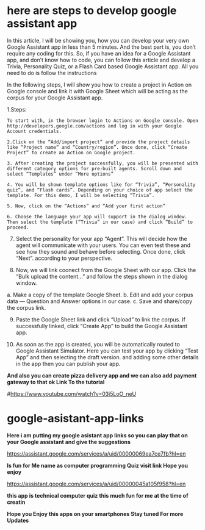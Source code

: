 # here are steps to develop google assistant app

In this article, I will be showing you, how you can develop your very own Google Assistant app in less than 5 minutes. And the best part is, you don’t require any coding for this. So, if you have an idea for a Google Assistant app, and don’t know how to code, you can follow this article and develop a Trivia, Personality Quiz, or a Flash Card based Google Assistant app. All you need to do is follow the instructions

In the following steps, I will show you how to create a project in Action on Google console and link it with Google Sheet which will be acting as the corpus for your Google Assistant app.

1.Steps:

    To start with, in the browser login to Actions on Google console. Open http://developers.google.com/actions and log in with your Google Account credentials.
    
    2.Click on the “Add/import project” and provide the project details like “Project name” and “Country/region”. Once done, click “Create Project” to create an Action on Google project.
    
    3. After creating the project successfully, you will be presented with different category options for pre-built agents. Scroll down and select “Templates” under “More options”
    
    4. You will be shown template options like for “Trivia”, “Personality quiz”, and “Flash cards”. Depending on your choice of app select the template. For this demo, I will be selecting “Trivia”.
    
    5. Now, click on the “Actions” and “Add your first action”
    
    6. Choose the language your app will support in the dialog window. Then select the template (“Trivia” in our case) and click “Build” to proceed.

7. Select the personality for your app “Agent”. This will decide how the agent will communicate with your users. You can even test these and see how they sound and behave before selecting. Once done, click “Next”. according to your perspective.

8. Now, we will link coonect  from the Google Sheet with our app. Click the “Bulk upload the content…” and follow the steps shown in the dialog window.

a. Make a copy of the template Google Sheet.
b. Edit and add your corpus data — Question and Answer options in our case.
c. Save and share/copy the corpus link.

9. Paste the Google Sheet link and click “Upload” to link the corpus. If successfully linked, click “Create App” to build the Google Assistant app.

10. As soon as the app is created, you will be automatically routed to Google Assistant Simulator. Here you can test your app by clicking “Test App” and then selecting the draft version. and adding some other details in the app then you can publish your app.

<b>And also you can create pizza delivery app and we can also add payment gateway to that ok </b>
<b> Link To the tutorial </b>

#https://www.youtube.com/watch?v=03i5LoO_neU

# google-asistant-app-links 

<b>Here i am putting my google asistant app links so you can play that on your Google assistant and give the suggestions </b>

https://assistant.google.com/services/a/uid/00000069ea7ce7fb?hl=en

<b>Is fun for Me name as computer programming Quiz visit link Hope you enjoy</b>

https://assistant.google.com/services/a/uid/00000045a105f958?hl=en

<b>this app is technical computer quiz this much fun for me at the time of creatin </b>

<b>Hope you Enjoy this apps on your smartphones Stay tuned For more Updates</b>
